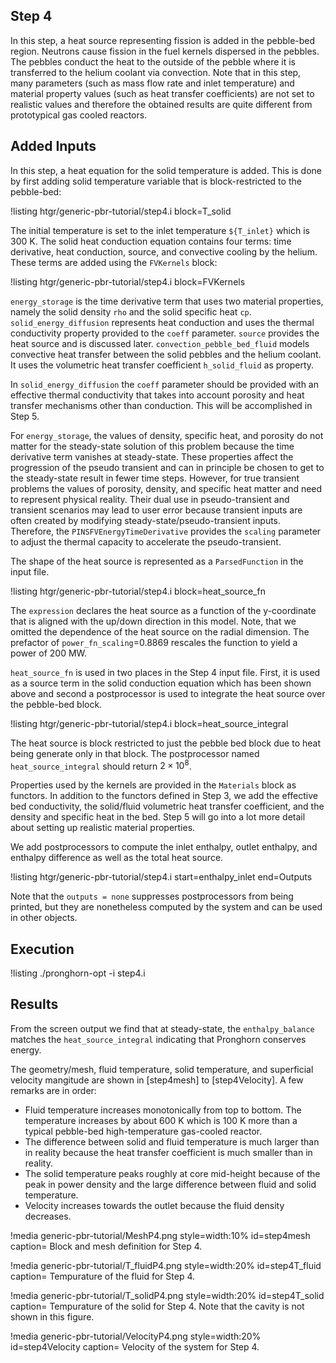 ## Step 4

In this step, a heat source representing fission is added in the pebble-bed region.
Neutrons cause fission in the fuel kernels dispersed in the pebbles. The pebbles conduct the heat to the outside of the pebble where it is
transferred to the helium coolant via convection.
Note that in this step, many parameters (such as mass flow rate and inlet temperature) and material property values (such as heat transfer coefficients) are not set to realistic values and therefore the obtained results are quite different from prototypical gas cooled reactors.

## Added Inputs

In this step, a heat equation for the solid temperature is added. This is done by first adding
solid temperature variable that is block-restricted to the pebble-bed:

!listing htgr/generic-pbr-tutorial/step4.i block=T_solid

The initial temperature is set to the inlet temperature `${T_inlet}` which is $300$ K.
The solid heat conduction equation contains four terms: time derivative, heat conduction, source, and
convective cooling by the helium. These terms are added using the `FVKernels` block:

!listing htgr/generic-pbr-tutorial/step4.i block=FVKernels

`energy_storage` is the time derivative term that uses two material properties, namely the solid
density `rho` and the solid specific heat `cp`. `solid_energy_diffusion` represents heat conduction
and uses the thermal conductivity property provided to the `coeff` parameter. `source` provides the heat source
and is discussed later. `convection_pebble_bed_fluid` models convective heat transfer between
the solid pebbles and the helium coolant. It uses the volumetric heat transfer coefficient `h_solid_fluid`
as property.

In `solid_energy_diffusion` the `coeff` parameter should be provided with an effective
thermal conductivity that takes into account porosity and heat transfer mechanisms other than conduction. This will be accomplished in Step 5.

For `energy_storage`, the values of density, specific heat, and porosity do not matter for the steady-state solution of this problem because the time derivative term vanishes at steady-state. These properties affect the progression of the pseudo transient and can in principle be chosen to get to the steady-state result in fewer time steps. However, for true transient problems
the values of porosity, density, and specific heat matter and need to represent physical reality. Their dual use in pseudo-transient and transient scenarios may lead to user error because transient inputs are often created by modifying steady-state/pseudo-transient inputs. Therefore, the `PINSFVEnergyTimeDerivative` provides the `scaling` parameter to adjust the thermal capacity to accelerate the pseudo-transient.

The shape of the heat source is represented as a `ParsedFunction` in the input file.

!listing htgr/generic-pbr-tutorial/step4.i block=heat_source_fn

The `expression` declares the heat source as a function of the y-coordinate that is aligned with the up/down direction in this model. Note, that we omitted the dependence of the heat source on the radial dimension. The prefactor of `power_fn_scaling`=$0.8869$ rescales the function to yield a power of 200 MW.

`heat_source_fn` is used in two places in the Step 4 input file. First, it is used as a source term in the solid conduction equation which has
been shown above and second a postprocessor is used to integrate the heat source over the pebble-bed block.

!listing htgr/generic-pbr-tutorial/step4.i block=heat_source_integral

The heat source is block restricted to just the pebble bed block due to heat being generate only in that block. The postprocessor named `heat_source_integral`
should return $2 \times 10^8$.

Properties used by the kernels are provided in the `Materials` block as functors. In addition to the functors defined in Step 3, we add the effective bed conductivity,
the solid/fluid volumetric heat transfer coefficient, and the density and specific heat in the bed.
Step 5 will go into a lot more detail about setting up realistic material properties.

We add postprocessors to compute the inlet enthalpy, outlet enthalpy, and enthalpy difference as well as the total heat source.

!listing htgr/generic-pbr-tutorial/step4.i start=enthalpy_inlet end=Outputs

Note that the `outputs = none` suppresses postprocessors from being printed, but they are nonetheless computed by the system and can be used
in other objects.

## Execution

!listing
./pronghorn-opt -i step4.i

## Results

From the screen output we find that at steady-state, the `enthalpy_balance` matches the `heat_source_integral` indicating that Pronghorn conserves
energy.

The geometry/mesh, fluid temperature, solid temperature, and superficial velocity mangitude are shown in [step4mesh] to [step4Velocity].
A few remarks are in order:


- Fluid temperature increases monotonically from top to bottom. The temperature increases by about $600$ K which is $100$ K more than a typical pebble-bed high-temperature gas-cooled reactor.
- The difference between solid and fluid temperature is much larger than in reality because the heat transfer coefficient is much smaller than in reality.
- The solid temperature peaks roughly at core mid-height because of the peak in power density and the large difference between fluid and solid temperature.
- Velocity increases towards the outlet because the fluid density decreases.


!media generic-pbr-tutorial/MeshP4.png
        style=width:10%
        id=step4mesh
        caption= Block and mesh definition for Step 4.

!media generic-pbr-tutorial/T_fluidP4.png
        style=width:20%
        id=step4T_fluid
        caption= Tempurature of the fluid for Step 4.

!media generic-pbr-tutorial/T_solidP4.png
        style=width:20%
        id=step4T_solid
        caption= Tempurature of the solid for Step 4. Note that the cavity is not shown in this figure.

!media generic-pbr-tutorial/VelocityP4.png
        style=width:20%
        id=step4Velocity
        caption= Velocity of the system for Step 4.
